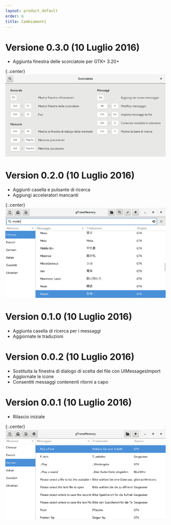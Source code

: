 ```yaml
---
layout: product_default
order: 6
title: Cambiamenti
---
```

# Versione 0.3.0 (10 Luglio 2016)

* Aggiunta finestra delle scorciatoie per GTK+ 3.20+

{:.center}
![Finestra scorciatoie di gTransMemory 0.3.0](/resources/gtransmemory/archive/0.3.0/italian/shortcuts.png)

# Version 0.2.0 (10 Luglio 2016)

* Aggiunti casella e pulsante di ricerca
* Aggiungi acceleratori mancanti

{:.center}
![Casella di ricerca di gTransMemory 0.2.0](/resources/gtransmemory/archive/0.2.0/italian/search.png)

# Version 0.1.0 (10 Luglio 2016)

* Aggiunta casella di ricerca per i messaggi
* Aggiornate le traduzioni

# Version 0.0.2 (10 Luglio 2016)

* Sostituita la finestra di dialogo di scelta del file con UIMessagesImport
* Aggiornate le icone
* Consentiti messaggi contenenti ritorni a capo

# Version 0.0.1 (10 Luglio 2016)

* Rilascio iniziale

{:.center}
![Main window di gTransMemory 0.0.1](/resources/gtransmemory/archive/0.0.1/italian/main.png)